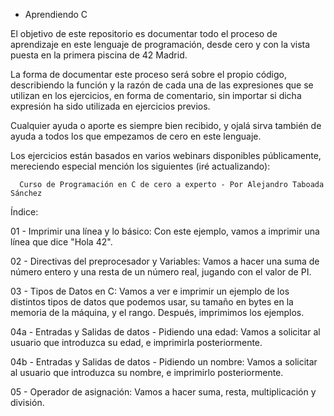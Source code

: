 - Aprendiendo C

El objetivo de este repositorio es documentar todo el proceso de aprendizaje en este lenguaje de programación, desde cero y con la vista puesta en la primera piscina de 42 Madrid.

La forma de documentar este proceso será sobre el propio código, describiendo la función y la razón de cada una de las expresiones que se utilizan en los ejercicios, en forma de comentario, sin importar si dicha expresión ha sido utilizada en ejercicios previos.

Cualquier ayuda o aporte es siempre bien recibido, y ojalá sirva también de ayuda a todos los que empezamos de cero en este lenguaje.

Los ejercicios están basados en varios webinars disponibles públicamente, mereciendo especial mención los siguientes (iré actualizando):

      Curso de Programación en C de cero a experto - Por Alejandro Taboada Sánchez


Índice:

01 - Imprimir una línea y lo básico: 
Con este ejemplo, vamos a imprimir una línea que dice "Hola 42".

02 - Directivas del preprocesador y Variables: Vamos a hacer una suma de número entero y una resta de un número real, jugando con el valor de PI.

03 - Tipos de Datos en C: Vamos a ver e imprimir un ejemplo de los distintos tipos de datos que podemos usar, su tamaño en bytes en la memoria de la máquina, y el rango. Después, imprimimos los ejemplos.

04a - Entradas y Salidas de datos - Pidiendo una edad: Vamos a solicitar al usuario que introduzca su edad, e imprimirla posteriormente.

04b - Entradas y Salidas de datos - Pidiendo un nombre: Vamos a solicitar al usuario que introduzca su nombre, e imprimirlo posteriormente.

05 - Operador de asignación: Vamos a hacer suma, resta, multiplicación y división.
